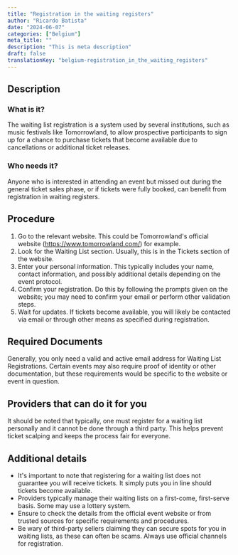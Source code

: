 ```yaml
---
title: "Registration in the waiting registers"
author: "Ricardo Batista"
date: "2024-06-07"
categories: ["Belgium"]
meta_title: ""
description: "This is meta description"
draft: false
translationKey: "belgium-registration_in_the_waiting_registers"
---
```


## Description
### What is it?
The waiting list registration is a system used by several institutions, such as music festivals like Tomorrowland, to allow prospective participants to sign up for a chance to purchase tickets that become available due to cancellations or additional ticket releases.

### Who needs it?
Anyone who is interested in attending an event but missed out during the general ticket sales phase, or if tickets were fully booked, can benefit from registration in waiting registers.

## Procedure
1. Go to the relevant website. This could be Tomorrowland's official website (https://www.tomorrowland.com/) for example.
2. Look for the Waiting List section. Usually, this is in the Tickets section of the website.
3. Enter your personal information. This typically includes your name, contact information, and possibly additional details depending on the event protocol.
4. Confirm your registration. Do this by following the prompts given on the website; you may need to confirm your email or perform other validation steps.
5. Wait for updates. If tickets become available, you will likely be contacted via email or through other means as specified during registration.

## Required Documents
Generally, you only need a valid and active email address for Waiting List Registrations. Certain events may also require proof of identity or other documentation, but these requirements would be specific to the website or event in question.

## Providers that can do it for you
It should be noted that typically, one must register for a waiting list personally and it cannot be done through a third party. This helps prevent ticket scalping and keeps the process fair for everyone. 

## Additional details
- It's important to note that registering for a waiting list does not guarantee you will receive tickets. It simply puts you in line should tickets become available.
- Providers typically manage their waiting lists on a first-come, first-serve basis. Some may use a lottery system.
- Ensure to check the details from the official event website or from trusted sources for specific requirements and procedures.
- Be wary of third-party sellers claiming they can secure spots for you in waiting lists, as these can often be scams. Always use official channels for registration.